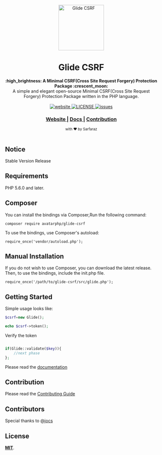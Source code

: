 <p align="center"><img src="http://logo.m-sarfaraz.com/AvatarPHP/Glide-CSRF/Glide-CSRF.png" alt="Glide CSRF" width="150" height="150"></p>

<h1 align="center">Glide CSRF</h1>

<div align="center">
  
</div>
<div align="center">
  <strong>:high_brightness: A Minimal CSRF(Cross Site Request Forgery) Protection Package :crescent_moon:</strong><br>
  A simple and elegant open-source Minimal CSRF(Cross Site Request Forgery) Protection Package written in the PHP language.<br>
</div>

<br>

<div align="center">
  <!-- Version -->
  <a href="https://github.com/AvatarPHP/Glide-CSRF">
    <img src="https://badge.fury.io/gh/AvatarPHP%2FGlide-CSRF.svg" alt="website">
  </a>
  <!-- License -->
  <a href="LICENSE">
    <img src="https://img.shields.io/github/license/marktext/marktext.svg" alt="LICENSE">
  </a>
  <!-- Downloads total --> 
  <a href="https://github.com/AvatarPHP/Glide-CSRF/issues">
    <img src="https://img.shields.io/github/issues/AvatarPHP/Glide-CSRF" alt="issues">
  </a>
</div>

<div align="center">
  <h3>
    <a href="http://www.glide.m-sarfaraz.com/">
      Website
    </a>
    <span> | </span> 
    <a href="https://github.com/AvatarPHP/Glide-CSRF/tree/master/docs/DOCUMENTATION.md">
      Docs
    </a>
    <span> | </span>
    <a href="https://github.com/AvatarPHP/Glide-CSRF#contribution">
      Contribution
    </a>
  </h3>
</div>

<div align="center">
  <sub>with ❤︎ by Sarfaraz 
  </sub>
</div>

<br />

## Notice
Stable Version Release

## Requirements
PHP 5.6.0 and later.


## Composer

You can install the bindings via Composer,Run the following command:

```composer require avatarphp/glide-csrf```

To use the bindings, use Composer's autoload:

```require_once('vendor/autoload.php');```

## Manual Installation

If you do not wish to use Composer, you can download the latest release. Then, to use the bindings, include the init.php file.

```require_once('/path/to/glide-csrf/src/glide.php');```

## Getting Started

Simple usage looks like:

```php 
$csrf=new Glide();

echo $csrf->token(); 
  ```

Verify the token

```php 

if(Glide::validate($key)){
    //next phase
};

  ```
Please read the [documentation](docs/DOCUMENTATION.md) 

## Contribution

Please read the [Contributing Guide](CONTRIBUTING.md) 

## Contributors

Special thanks to @[jocs](https://github.com/jocs)


## License

[**MIT**](LICENSE).
